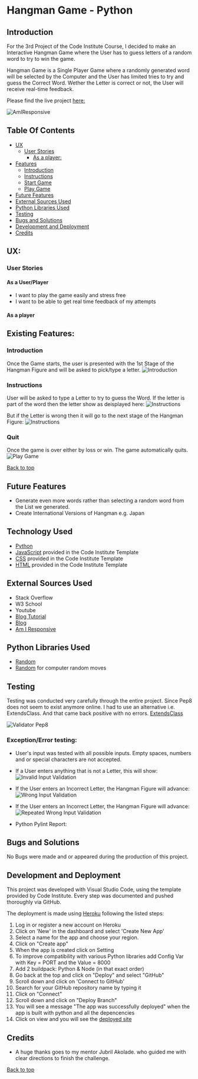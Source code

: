 # Hangman Game - Python

## Introduction

For the 3rd Project of the Code Institute Course, I decided to make an Interactive Hangman Game where the User has to guess letters of a random word to try to win the game.

Hangman Game is a Single Player Game where a randomly generated word will be selected by the Computer and the User has limited tries to try and guess the Correct Word. Wether the Letter is correct or not, the User will receive real-time feedback.

Please find the live project [here:]() 

![AmIResponsive](images/responsive.jpg)

## Table Of Contents

+ [UX](#ux "UX")
  + [User Stories](#userstories "User Stories")
    + [As a player:](#first-time-user "As a player")
+ [Features](#features "Features")  
  + [Introduction](#Introduction "Introduction")
  + [Instructions](#Instructions "Instructions") 
  + [Start Game](#Start-Game "Start Game")
  + [Play Game](#Start-Game "Play Game")
+ [Future Features](#future-features "Future Features") 
+ [External Sources Used](#external-sources-used "External Sources Used")  
+ [Python Libraries Used](#python-libraries-used "Python Libraries Used")  
+ [Testing](#testing "Testing")
+ [Bugs and Solutions](#bugs-and-solutions "Bugs and Solutions")
+ [Development and Deployment](#development-and-deployment "Development and Deployment")
+ [Credits](#Credits "Credits")


## UX:
### User Stories
#### As a User/Player

- I want to play the game easily and stress free
- I want to be able to get real time feedback of my attempts   
#### As a player 

## Existing Features:

### Introduction
Once the Game starts, the user is presented with the 1st Stage of the Hangman Figure and will be asked to pick/type a letter.
![Introduction](images/intro.jpg) 

### Instructions
User will be asked to type a Letter to try to guess the Word. If the letter is part of the word then the letter show as deisplayed here:
![Instructions](images/instruction.jpg) 

But if the Letter is wrong then it will go to the next stage of the Hangman Figure:
![Instructions](images/fail.jpg) 

### Quit
Once the game is over either by loss or win. The game automatically quits.
![Play Game](images/win.jpg)

[Back to top](#table-of-contents)

## Future Features
- Generate even more words rather than selecting a random word from the List we generated.
- Create International Versions of Hangman e.g. Japan

## Technology Used

 - [Python](https://www.python.org/)
 - [JavaScript](https://www.javascript.com/) provided in the Code Institute Template
 - [CSS](https://en.wikipedia.org/wiki/CSS)  provided in the Code Institute Template
 - [HTML](https://en.wikipedia.org/wiki/HTML)  provided in the Code Institute Template
## External Sources Used

- Stack Overflow
- W3 School
- Youtube
- [Blog Tutorial](https://www.pythonforbeginners.com/code-snippets-source-code/game-hangman#htoc-python-code-for-hangman-game)
- [Blog](https://inventwithpython.com/invent4thed/chapter8.html)
- [Am I Responsive](https://ui.dev/amiresponsive)


## Python Libraries Used
- [Random](https://www.w3schools.com/python/module_random.asp)
- [Random](https://docs.python.org/3/library/random.html)  for computer random moves

## Testing

Testing was conducted very carefully through the entire project. Since Pep8 does not seem to exist anymore online. I had to use an alternative i.e. ExtendsClass. And that came back positive with no errors.
[ExtendsClass](https://extendsclass.com/python-tester.html)

![Validator Pep8](images/validator.jpg)

### Exception/Error testing:

- User's input was tested with all possible inputs. Empty spaces, numbers and or special characters are not accepted.

- If a User enters anything that is not a Letter, this will show:
![Invalid Input Validation](images/input-error.jpg)

- If the User enters an Incorrect Letter, the Hangman Figure will advance:
![Wrong Input Validation](images/hangman-stage.jpg)

- If the User enters an Incorrect Letter, the Hangman Figure will advance:
![Repeated Wrong Input Validation](images/same-input.jpg)

- Python Pylint Report:

## Bugs and Solutions
No Bugs were made and or appeared during the production of this project.

## Development and Deployment

This project was developed with Visual Studio Code, using the template provided by Code Institute. Every step was documented and pushed thoroughly via GitHub.

The deployment is made using [Heroku](https://www.heroku.com/) following the listed steps:

1. Log in or register a new account on Heroku
2. Click on 'New' in the dashboard and select 'Create New App'
3. Select a name for the app and choose your region.
4. Click on "Create app"
4. When the app is created click on Setting 
5. To improve compatibility with various Python libraries add  Config Var with Key = PORT and the Value = 8000 
5. Add 2 buildpack: Python & Node (in that exact order)
6. Go back at the top and click on "Deploy" and select "GitHub"
7. Scroll down and click on 'Connect to GitHub'
8. Search for your GitHub repository name by typing it 
9. Click on "Connect"
10. Scroll down and click on "Deploy Branch"
11. You will see a message "The app was successfully deployed" when the app is built with python and all the depencencies
12. Click on view and you will see the [deployed site](https://python-hangman-game-ci-d7f106746402.herokuapp.com/)

## Credits

- A huge thanks goes to my mentor Jubril Akolade. who guided me with clear directions to finish the challenge.

[Back to top](#table-of-contents)
